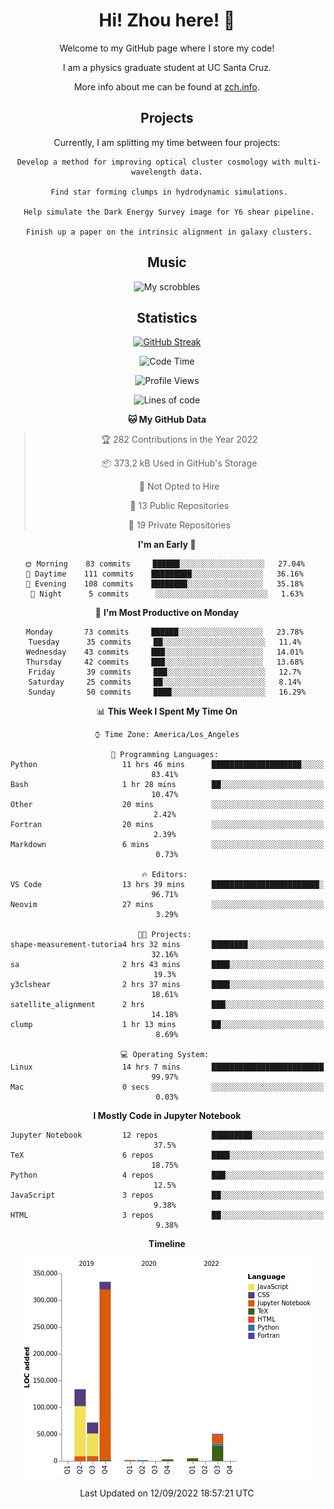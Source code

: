<div align="center">
<h1> Hi! Zhou here! 👋 </h1>


Welcome to my GitHub page where I store my code! 

I am a physics graduate student at UC Santa Cruz. 

More info about me can be found at [zch.info](www.zch.info).

## Projects

Currently, I am splitting my time between four projects:
```
 Develop a method for improving optical cluster cosmology with multi-wavelength data.
 
 Find star forming clumps in hydrodynamic simulations.
 
 Help simulate the Dark Energy Survey image for Y6 shear pipeline.
 
 Finish up a paper on the intrinsic alignment in galaxy clusters.
```

## Music
![My scrobbles](https://lastfm-recently-played.vercel.app/api?user=zchvsre)


## Statistics

[![GitHub Streak](https://github-readme-streak-stats.herokuapp.com/?user=zhouconghao&theme=highcontrast)](https://git.io/streak-stats)

<!--START_SECTION:waka-->
![Code Time](http://img.shields.io/badge/Code%20Time-315%20hrs%2036%20mins-blue)

![Profile Views](http://img.shields.io/badge/Profile%20Views-0-blue)

![Lines of code](https://img.shields.io/badge/From%20Hello%20World%20I%27ve%20Written-601%20Thousand%20lines%20of%20code-blue)

**🐱 My GitHub Data** 

> 🏆 282 Contributions in the Year 2022
 > 
> 📦 373.2 kB Used in GitHub's Storage 
 > 
> 🚫 Not Opted to Hire
 > 
> 📜 13 Public Repositories 
 > 
> 🔑 19 Private Repositories  
 > 
**I'm an Early 🐤** 

```text
🌞 Morning    83 commits     ██████░░░░░░░░░░░░░░░░░░░   27.04% 
🌆 Daytime    111 commits    █████████░░░░░░░░░░░░░░░░   36.16% 
🌃 Evening    108 commits    ████████░░░░░░░░░░░░░░░░░   35.18% 
🌙 Night      5 commits      ░░░░░░░░░░░░░░░░░░░░░░░░░   1.63%

```
📅 **I'm Most Productive on Monday** 

```text
Monday       73 commits     ██████░░░░░░░░░░░░░░░░░░░   23.78% 
Tuesday      35 commits     ██░░░░░░░░░░░░░░░░░░░░░░░   11.4% 
Wednesday    43 commits     ███░░░░░░░░░░░░░░░░░░░░░░   14.01% 
Thursday     42 commits     ███░░░░░░░░░░░░░░░░░░░░░░   13.68% 
Friday       39 commits     ███░░░░░░░░░░░░░░░░░░░░░░   12.7% 
Saturday     25 commits     ██░░░░░░░░░░░░░░░░░░░░░░░   8.14% 
Sunday       50 commits     ████░░░░░░░░░░░░░░░░░░░░░   16.29%

```


📊 **This Week I Spent My Time On** 

```text
⌚︎ Time Zone: America/Los_Angeles

💬 Programming Languages: 
Python                   11 hrs 46 mins      ████████████████████░░░░░   83.41% 
Bash                     1 hr 28 mins        ██░░░░░░░░░░░░░░░░░░░░░░░   10.47% 
Other                    20 mins             ░░░░░░░░░░░░░░░░░░░░░░░░░   2.42% 
Fortran                  20 mins             ░░░░░░░░░░░░░░░░░░░░░░░░░   2.39% 
Markdown                 6 mins              ░░░░░░░░░░░░░░░░░░░░░░░░░   0.73%

🔥 Editors: 
VS Code                  13 hrs 39 mins      ████████████████████████░   96.71% 
Neovim                   27 mins             ░░░░░░░░░░░░░░░░░░░░░░░░░   3.29%

🐱‍💻 Projects: 
shape-measurement-tutoria4 hrs 32 mins       ████████░░░░░░░░░░░░░░░░░   32.16% 
sa                       2 hrs 43 mins       ████░░░░░░░░░░░░░░░░░░░░░   19.3% 
y3clshear                2 hrs 37 mins       ████░░░░░░░░░░░░░░░░░░░░░   18.61% 
satellite_alignment      2 hrs               ███░░░░░░░░░░░░░░░░░░░░░░   14.18% 
clump                    1 hr 13 mins        ██░░░░░░░░░░░░░░░░░░░░░░░   8.69%

💻 Operating System: 
Linux                    14 hrs 7 mins       █████████████████████████   99.97% 
Mac                      0 secs              ░░░░░░░░░░░░░░░░░░░░░░░░░   0.03%

```

**I Mostly Code in Jupyter Notebook** 

```text
Jupyter Notebook         12 repos            █████████░░░░░░░░░░░░░░░░   37.5% 
TeX                      6 repos             ████░░░░░░░░░░░░░░░░░░░░░   18.75% 
Python                   4 repos             ███░░░░░░░░░░░░░░░░░░░░░░   12.5% 
JavaScript               3 repos             ██░░░░░░░░░░░░░░░░░░░░░░░   9.38% 
HTML                     3 repos             ██░░░░░░░░░░░░░░░░░░░░░░░   9.38%

```


**Timeline**

![Chart not found](https://raw.githubusercontent.com/zhouconghao/zhouconghao/main/charts/bar_graph.png) 


 Last Updated on 12/09/2022 18:57:21 UTC
<!--END_SECTION:waka-->

<!-- ![](https://raw.githubusercontent.com/zhouconghao/github-stats/master/generated/overview.svg#gh-dark-mode-only)
![](https://raw.githubusercontent.com/zhouconghao/github-stats/master/generated/overview.svg#gh-light-mode-only)

![](https://raw.githubusercontent.com/zhouconghao/github-stats/master/generated/languages.svg#gh-dark-mode-only)
![](https://raw.githubusercontent.com/zhouconghao/github-stats/master/generated/languages.svg#gh-light-mode-only) -->

</div>


<!--
**zchvsre/zchvsre** is a ✨ _special_ ✨ repository because its `README.md` (this file) appears on your GitHub profile.

Here are some ideas to get you started:

- 🔭 I’m currently working on ...
- 🌱 I’m currently learning ...
- 👯 I’m looking to collaborate on ...
- 🤔 I’m looking for help with ...
- 💬 Ask me about ...
- 📫 How to reach me: ...
- 😄 Pronouns: ...
- ⚡ Fun fact: ...
-->
 
 </p>
